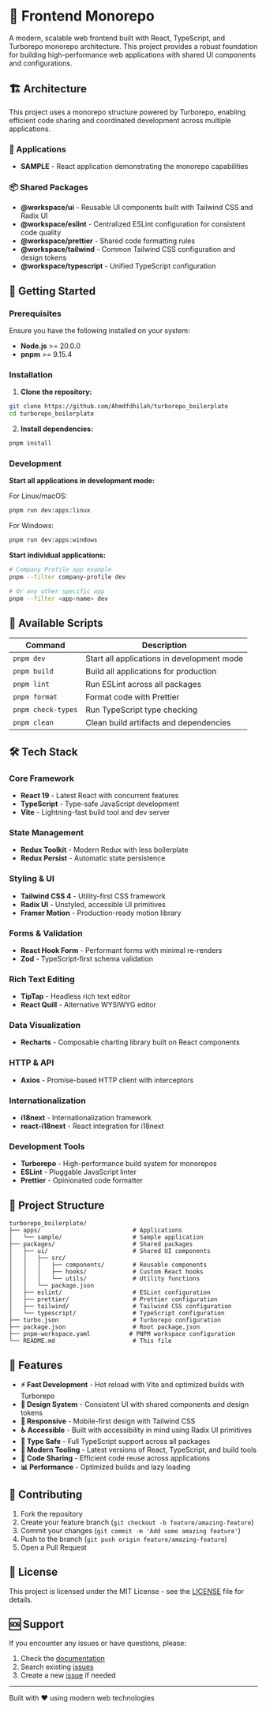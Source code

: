 # 🚀 Frontend Monorepo

A modern, scalable web frontend built with React, TypeScript, and Turborepo monorepo architecture. This project provides a robust foundation for building high-performance web applications with shared UI components and configurations.

## 🏗️ Architecture

This project uses a monorepo structure powered by Turborepo, enabling efficient code sharing and coordinated development across multiple applications.

### 📱 Applications
- **SAMPLE** - React application demonstrating the monorepo capabilities

### 📦 Shared Packages
- **@workspace/ui** - Reusable UI components built with Tailwind CSS and Radix UI
- **@workspace/eslint** - Centralized ESLint configuration for consistent code quality
- **@workspace/prettier** - Shared code formatting rules
- **@workspace/tailwind** - Common Tailwind CSS configuration and design tokens
- **@workspace/typescript** - Unified TypeScript configuration

## 🚀 Getting Started

### Prerequisites

Ensure you have the following installed on your system:

- **Node.js** >= 20.0.0
- **pnpm** >= 9.15.4

### Installation

1. **Clone the repository:**
```bash
git clone https://github.com/Ahmdfdhilah/turborepo_boilerplate
cd turborepo_boilerplate
```

2. **Install dependencies:**
```bash
pnpm install
```

### Development

**Start all applications in development mode:**

For Linux/macOS:
```bash
pnpm run dev:apps:linux
```

For Windows:
```bash
pnpm run dev:apps:windows
```

**Start individual applications:**
```bash
# Company Profile app example
pnpm --filter company-profile dev

# Or any other specific app
pnpm --filter <app-name> dev
```

## 📜 Available Scripts

| Command | Description |
|---------|-------------|
| `pnpm dev` | Start all applications in development mode |
| `pnpm build` | Build all applications for production |
| `pnpm lint` | Run ESLint across all packages |
| `pnpm format` | Format code with Prettier |
| `pnpm check-types` | Run TypeScript type checking |
| `pnpm clean` | Clean build artifacts and dependencies |

## 🛠️ Tech Stack

### Core Framework
- **React 19** - Latest React with concurrent features
- **TypeScript** - Type-safe JavaScript development
- **Vite** - Lightning-fast build tool and dev server

### State Management
- **Redux Toolkit** - Modern Redux with less boilerplate
- **Redux Persist** - Automatic state persistence

### Styling & UI
- **Tailwind CSS 4** - Utility-first CSS framework
- **Radix UI** - Unstyled, accessible UI primitives
- **Framer Motion** - Production-ready motion library

### Forms & Validation
- **React Hook Form** - Performant forms with minimal re-renders
- **Zod** - TypeScript-first schema validation

### Rich Text Editing
- **TipTap** - Headless rich text editor
- **React Quill** - Alternative WYSIWYG editor

### Data Visualization
- **Recharts** - Composable charting library built on React components

### HTTP & API
- **Axios** - Promise-based HTTP client with interceptors

### Internationalization
- **i18next** - Internationalization framework
- **react-i18next** - React integration for i18next

### Development Tools
- **Turborepo** - High-performance build system for monorepos
- **ESLint** - Pluggable JavaScript linter
- **Prettier** - Opinionated code formatter

## 📁 Project Structure

```
turborepo_boilerplate/
├── apps/                          # Applications
│   └── sample/                    # Sample application
├── packages/                      # Shared packages
│   ├── ui/                        # Shared UI components
│   │   ├── src/
│   │   │   ├── components/        # Reusable components
│   │   │   ├── hooks/             # Custom React hooks
│   │   │   └── utils/             # Utility functions
│   │   └── package.json
│   ├── eslint/                    # ESLint configuration
│   ├── prettier/                  # Prettier configuration
│   ├── tailwind/                  # Tailwind CSS configuration
│   └── typescript/                # TypeScript configuration
├── turbo.json                     # Turborepo configuration
├── package.json                   # Root package.json
├── pnpm-workspace.yaml           # PNPM workspace configuration
└── README.md                      # This file
```

## 🌟 Features

- **⚡ Fast Development** - Hot reload with Vite and optimized builds with Turborepo
- **🎨 Design System** - Consistent UI with shared components and design tokens
- **📱 Responsive** - Mobile-first design with Tailwind CSS
- **♿ Accessible** - Built with accessibility in mind using Radix UI primitives
- **🔧 Type Safe** - Full TypeScript support across all packages
- **🎯 Modern Tooling** - Latest versions of React, TypeScript, and build tools
- **🔄 Code Sharing** - Efficient code reuse across applications
- **📊 Performance** - Optimized builds and lazy loading

## 🤝 Contributing

1. Fork the repository
2. Create your feature branch (`git checkout -b feature/amazing-feature`)
3. Commit your changes (`git commit -m 'Add some amazing feature'`)
4. Push to the branch (`git push origin feature/amazing-feature`)
5. Open a Pull Request

## 📄 License

This project is licensed under the MIT License - see the [LICENSE](LICENSE) file for details.

## 🆘 Support

If you encounter any issues or have questions, please:

1. Check the [documentation](#)
2. Search existing [issues](../../issues)
3. Create a new [issue](../../issues/new) if needed

---

Built with ❤️ using modern web technologies
